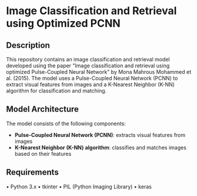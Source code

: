**Image Classification and Retrieval using Optimized PCNN**
============================================================

**Description**
---------------

This repository contains an image classification and retrieval model developed using the paper "Image classification and retrieval using optimized Pulse-Coupled Neural Network" by Mona Mahrous Mohammed et al. (2015). The model uses a Pulse-Coupled Neural Network (PCNN) to extract visual features from images and a K-Nearest Neighbor (K-NN) algorithm for classification and matching.

**Model Architecture**
---------------------

The model consists of the following components:

* **Pulse-Coupled Neural Network (PCNN)**: extracts visual features from images
* **K-Nearest Neighbor (K-NN) algorithm**: classifies and matches images based on their features

**Requirements**
--------------
•	Python 3.x
•	tkinter
•	PIL (Python Imaging Library)
•	keras

